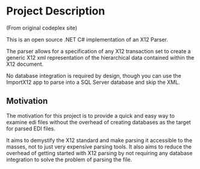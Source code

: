 # Project Description 
(From original codeplex site)

This is an open source .NET C# implementation of an X12 Parser.

The parser allows for a specification of any X12 transaction set to create a generic X12 xml representation of the hierarchical data contained within the X12 document.

No database integration is required by design, though  you can use the ImportX12 app to parse into a SQL Server database and skip the XML.

## Motivation
The motivation for this project is to provide a quick and easy way to examine edi files without the overhead of creating databases as the target for parsed EDI files.

It aims to demystify the X12 standard and make parsing it accessible to the masses, not to just very expensive parsing tools.
It also aims to reduce the overhead of getting started with X12 parsing by not requiring any database integration to solve the problem of parsing the file.

